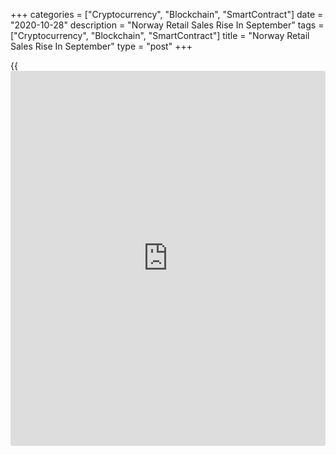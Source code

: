 +++
categories = ["Cryptocurrency", "Blockchain", "SmartContract"]
date = "2020-10-28"
description = "Norway Retail Sales Rise In September"
tags = ["Cryptocurrency", "Blockchain", "SmartContract"]
title = "Norway Retail Sales Rise In September"
type = "post"
+++

{{<iframe id="large-banner" src="https://www.bounty.group/#slide=27.0" width="100%" height="600" scrolling="no" style="border: 0px solid rgb(216, 221, 230); border-radius: 3px;">}}

Norway's retail sales rose in September after falling in the previous
month, figures from Statistics Norway showed on Wednesday.

Retail sales rose 0.3 percent month-on-month in September, after a 4.8
percent decrease in August. Economists had expected a 1.0 percent rise.

Sales of cultural and recreation goods grew 5.1 percent monthly in
September. Sales of other household equipment gained 4.2 percent and
sales other goods rose 2.2 percent.

Excluding motor vehicles and gas stations, retail sales rose 0.4 percent
monthly in September, after a 5.3 percent decrease in the preceding
month.

On a year-on-year basis, retail sales increased 8.7 percent in
September, following a 8.2 percent rise in the prior month.

For comments and feedback [contact](https://www.playgroundfx.com/contact/): editorial@rtt[news](https://www.letsplayfx.com/blog/forex-news-website/).com

[Economic News][1]

 **What parts of the world are seeing the best (and worst) economic
performances lately? Click[here][2] to check out our [Econ Scorecard][2]
and find out! See up-to-the-moment [ranking](https://www.playgroundfx.com/blog/crypto-exchange-ranking/)s for the best and worst
performers in [GDP][3], [unemployment rate][4], [inflation][2] and much
more.**

   1. www.rtt[news](https://www.letsplayfx.com/blog/forex-news-website/).com/Content/EconomicNews.aspx
   2. www.rtt[news](https://www.letsplayfx.com/blog/forex-news-website/).com/economic-scorecard/world-rank/CPI/highest-performance.aspx
   3. www.rtt[news](https://www.letsplayfx.com/blog/forex-news-website/).com/economic-scorecard/world-rank/GDP/highest-performance.aspx
   4. www.rtt[news](https://www.letsplayfx.com/blog/forex-news-website/).com/economic-scorecard/world-rank/unemployment-rate/lowest-performance.aspx